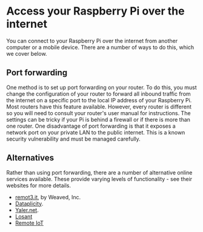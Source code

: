 # Access your Raspberry Pi over the internet

You can connect to your Raspberry Pi over the internet from another computer or a mobile device. There are a number of ways to do this, which we cover below.

## Port forwarding

One method is to set up port forwarding on your router. To do this, you must change the configuration of your router to forward all inbound traffic from the internet on a specific port to the local IP address of your Raspberry Pi. Most routers have this feature available. However, every router is different so you will need to consult your router's user manual for instructions. The settings can be tricky if your Pi is behind a firewall or if there is more than one router. One disadvantage of port forwarding is that it exposes a network port on your private LAN to the public internet. This is a known security vulnerability and must be managed carefully.

## Alternatives

Rather than using port forwarding, there are a number of alternative online services available. These provide varying levels of functionality - see their websites for more details.

- [remot3.it](https://www.remot3.it), by Weaved, Inc.
- [Dataplicity](https://dataplicity.com).
- [Yaler.net](https://yaler.net/).
- [Losant](https://losant.com)
- [Remote IoT](https://remote-iot.com)

